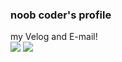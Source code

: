 ### noob coder's profile
my Velog and E-mail!<br>
<a href = "https://velog.io/@ningdol0711/posts"><img src="https://img.shields.io/badge/velog-20C997?style=flat&logo=velog&logoColor=white"></a>
<a href = "[matito:wnsrb2697@gmail.com](https://mail.google.com/mail/?view=cm&amp;fs=1&amp;to=wnsrb2697@gmail.com)"><img src="https://img.shields.io/badge/gmail-EA4335?style=flat&logo=Gmail&logoColor=white"></a>

<!--
**ningdol0711/ningdol0711** is a ✨ _special_ ✨ repository because its `README.md` (this file) appears on your GitHub profile.

Here are some ideas to get you started:

- 🔭 I’m currently working on ...
- 🌱 I’m currently learning ...
- 👯 I’m looking to collaborate on ...
- 🤔 I’m looking for help with ...
- 💬 Ask me about ...
- 📫 How to reach me: ...
- 😄 Pronouns: ...
- ⚡ Fun fact: ...
-->
